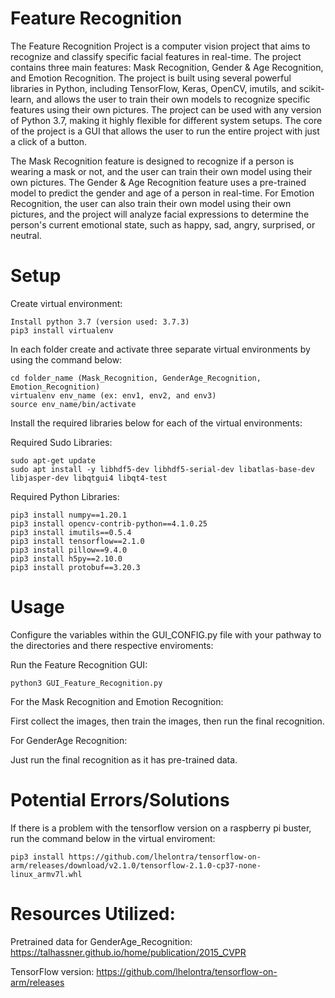 # Feature Recognition

The Feature Recognition Project is a computer vision project that aims to recognize and classify specific facial features in real-time. The project contains three main features: Mask Recognition, Gender & Age Recognition, and Emotion Recognition. The project is built using several powerful libraries in Python, including TensorFlow, Keras, OpenCV, imutils, and scikit-learn, and allows the user to train their own models to recognize specific features using their own pictures. The project can be used with any version of Python 3.7, making it highly flexible for different system setups. The core of the project is a GUI that allows the user to run the entire project with just a click of a button.

The Mask Recognition feature is designed to recognize if a person is wearing a mask or not, and the user can train their own model using their own pictures. The Gender & Age Recognition feature uses a pre-trained model to predict the gender and age of a person in real-time. For Emotion Recognition, the user can also train their own model using their own pictures, and the project will analyze facial expressions to determine the person's current emotional state, such as happy, sad, angry, surprised, or neutral.


# Setup

Create virtual environment:
```
Install python 3.7 (version used: 3.7.3)
pip3 install virtualenv
```

In each folder create and activate three separate virtual environments by using the command below:

```
cd folder_name (Mask_Recognition, GenderAge_Recognition, Emotion_Recognition)
virtualenv env_name (ex: env1, env2, and env3)
source env_name/bin/activate
```

Install the required libraries below for each of the virtual environments:

Required Sudo Libraries:
```
sudo apt-get update
sudo apt install -y libhdf5-dev libhdf5-serial-dev libatlas-base-dev libjasper-dev libqtgui4 libqt4-test
```

Required Python Libraries:
```
pip3 install numpy==1.20.1 
pip3 install opencv-contrib-python==4.1.0.25
pip3 install imutils==0.5.4
pip3 install tensorflow==2.1.0
pip3 install pillow==9.4.0
pip3 install h5py==2.10.0
pip3 install protobuf==3.20.3
```

# Usage

Configure the variables within the GUI_CONFIG.py file with your pathway to the directories and there respective enviroments:

Run the Feature Recognition GUI:
```
python3 GUI_Feature_Recognition.py
```

For the Mask Recognition and Emotion Recognition:

First collect the images, then train the images, then run the final recognition. 

For GenderAge Recognition:

Just run the final recognition as it has pre-trained data.



# Potential Errors/Solutions

If there is a problem with the tensorflow version on a raspberry pi buster, run the command below in the virtual enviroment:

```
pip3 install https://github.com/lhelontra/tensorflow-on-arm/releases/download/v2.1.0/tensorflow-2.1.0-cp37-none-linux_armv7l.whl 
```

# Resources Utilized:

Pretrained data for GenderAge_Recognition: 
https://talhassner.github.io/home/publication/2015_CVPR 

TensorFlow version:
https://github.com/lhelontra/tensorflow-on-arm/releases 
